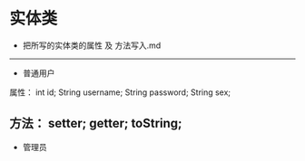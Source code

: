 # 实体类
* 把所写的实体类的属性 及 方法写入.md
----
+ 普通用户

属性：
int id;
String username;
String password;
String sex;

方法：
setter;
getter;
toString;
----

+ 管理员